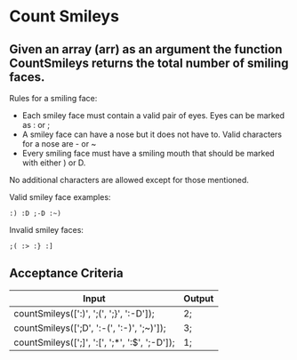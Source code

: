 # Count Smileys

## Given an array (arr) as an argument the function CountSmileys returns the total number of smiling faces.

Rules for a smiling face:
- Each smiley face must contain a valid pair of eyes. Eyes can be marked as : or ;
- A smiley face can have a nose but it does not have to. Valid characters for a nose are - or ~
- Every smiling face must have a smiling mouth that should be marked with either ) or D.

No additional characters are allowed except for those mentioned.

Valid smiley face examples:
```
:) :D ;-D :~)
```
Invalid smiley faces:
```
;( :> :} :]
```

## Acceptance Criteria
Input | Output
--- | ---
countSmileys([':)', ';(', ';}', ':-D']); | 2;
countSmileys([';D', ':-(', ':-)', ';~)']); | 3;
countSmileys([';]', ':[', ';*', ':$', ';-D']); | 1;
